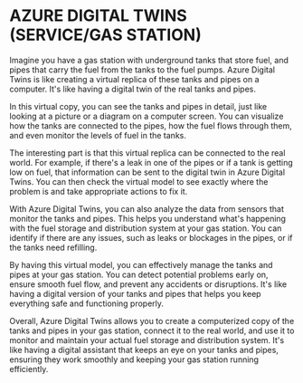 # AZURE DIGITAL TWINS (SERVICE/GAS STATION)

Imagine you have a gas station with underground tanks that store fuel, and pipes that carry the fuel from the tanks to the fuel pumps. Azure Digital Twins is like creating a virtual replica of these tanks and pipes on a computer. It's like having a digital twin of the real tanks and pipes.

In this virtual copy, you can see the tanks and pipes in detail, just like looking at a picture or a diagram on a computer screen. You can visualize how the tanks are connected to the pipes, how the fuel flows through them, and even monitor the levels of fuel in the tanks.

The interesting part is that this virtual replica can be connected to the real world. For example, if there's a leak in one of the pipes or if a tank is getting low on fuel, that information can be sent to the digital twin in Azure Digital Twins. You can then check the virtual model to see exactly where the problem is and take appropriate actions to fix it.

With Azure Digital Twins, you can also analyze the data from sensors that monitor the tanks and pipes. This helps you understand what's happening with the fuel storage and distribution system at your gas station. You can identify if there are any issues, such as leaks or blockages in the pipes, or if the tanks need refilling.

By having this virtual model, you can effectively manage the tanks and pipes at your gas station. You can detect potential problems early on, ensure smooth fuel flow, and prevent any accidents or disruptions. It's like having a digital version of your tanks and pipes that helps you keep everything safe and functioning properly.

Overall, Azure Digital Twins allows you to create a computerized copy of the tanks and pipes in your gas station, connect it to the real world, and use it to monitor and maintain your actual fuel storage and distribution system. It's like having a digital assistant that keeps an eye on your tanks and pipes, ensuring they work smoothly and keeping your gas station running efficiently.
